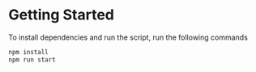 # Getting Started
To install dependencies and run the script, run the following commands
```bash
npm install
npm run start

```
